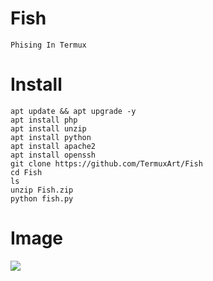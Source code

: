 # Fish
```
Phising In Termux
```

# Install
```
apt update && apt upgrade -y
apt install php
apt install unzip
apt install python
apt install apache2
apt install openssh
git clone https://github.com/TermuxArt/Fish
cd Fish
ls
unzip Fish.zip
python fish.py
```

# Image

<img src="Image/Fish.png">

